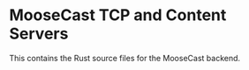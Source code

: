 # MooseCast TCP and Content Servers

This contains the Rust source files for the MooseCast backend.
